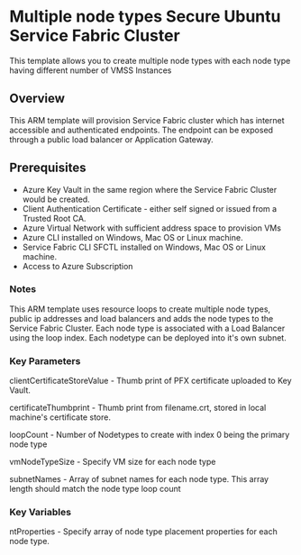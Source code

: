 # Multiple node types Secure Ubuntu Service Fabric Cluster

This template allows you to create multiple node types with each node type having different number of VMSS Instances

## Overview 

This ARM template will provision Service Fabric cluster which has internet accessible and authenticated endpoints. 
The endpoint can be exposed through a public load balancer or Application Gateway.


## Prerequisites 

* Azure Key Vault in the same region where the Service Fabric Cluster would be created.
* Client Authentication Certificate - either self signed or issued from a Trusted Root CA.
* Azure Virtual Network with sufficient address space to provision VMs
* Azure CLI installed on Windows, Mac OS or Linux machine. 
* Service Fabric CLI SFCTL installed on Windows, Mac OS or Linux machine.
* Access to Azure Subscription


### Notes
This ARM template uses resource loops to create multiple node types, public ip addresses and load balancers and adds the node types to the Service Fabric Cluster. Each node type is associated with a Load Balancer using the loop index.
Each nodetype can be deployed into it's own subnet. 

### Key Parameters
 
clientCertificateStoreValue - Thumb print of PFX certificate uploaded to Key Vault.

certificateThumbprint - Thumb print from filename.crt, stored in local machine's certificate store.

loopCount - Number of Nodetypes to create with index 0 being the primary node type

vmNodeTypeSize - Specify VM size for each node type

subnetNames - Array of subnet names for each node type. This array length should match the node type loop count

        

### Key Variables

ntProperties - Specify array of node type placement properties for each node type. 
